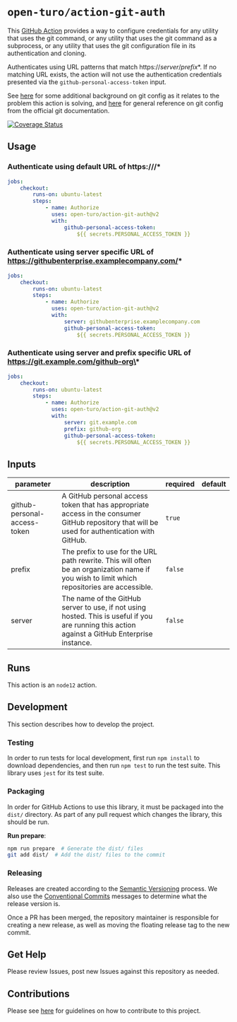 # `open-turo/action-git-auth`

This [GitHub Action](https://docs.github.com/en/actions) provides a way to
configure credentials for any utility that uses the git command, or any utility
that uses the git command as a subprocess, or any utility that uses the git
configuration file in its authentication and cloning.

Authenticates using URL patterns that match https://_server_/_prefix_\*. If no
matching URL exists, the action will not use the authentication credentials
presented via the `github-personal-access-token` input.

See
[here](https://portal2portal.blogspot.com/2021/09/today-i-learned-more-about-git-config.html)
for some additional background on git config as it relates to the problem this
action is solving, and
[here](https://git-scm.com/docs/git-config#Documentation/git-config.txt-urlltbasegtinsteadOf)
for general reference on git config from the official git documentation.

[![Coverage Status](https://coveralls.io/repos/github/open-turo/action-git-auth/badge.svg?branch=main)](https://coveralls.io/github/open-turo/action-git-auth?branch=main)

## Usage

### Authenticate using default URL of https:///\*

```yaml
jobs:
    checkout:
        runs-on: ubuntu-latest
        steps:
            - name: Authorize
              uses: open-turo/action-git-auth@v2
              with:
                  github-personal-access-token:
                      ${{ secrets.PERSONAL_ACCESS_TOKEN }}
```

### Authenticate using server specific URL of https://githubenterprise.examplecompany.com/*

```yaml
jobs:
    checkout:
        runs-on: ubuntu-latest
        steps:
            - name: Authorize
              uses: open-turo/action-git-auth@v2
              with:
                  server: githubenterprise.examplecompany.com
                  github-personal-access-token:
                      ${{ secrets.PERSONAL_ACCESS_TOKEN }}
```

### Authenticate using server and prefix specific URL of https://git.example.com/github-org\*

```yaml
jobs:
    checkout:
        runs-on: ubuntu-latest
        steps:
            - name: Authorize
              uses: open-turo/action-git-auth@v2
              with:
                  server: git.example.com
                  prefix: github-org
                  github-personal-access-token:
                      ${{ secrets.PERSONAL_ACCESS_TOKEN }}
```

## Inputs

| parameter                    | description                                                                                                                                    | required | default |
| ---------------------------- | ---------------------------------------------------------------------------------------------------------------------------------------------- | -------- | ------- |
| github-personal-access-token | A GitHub personal access token that has appropriate access in the consumer GitHub repository that will be used for authentication with GitHub. | `true`   |         |
| prefix                       | The prefix to use for the URL path rewrite. This will often be an organization name if you wish to limit which repositories are accessible.    | `false`  |         |
| server                       | The name of the GitHub server to use, if not using hosted. This is useful if you are running this action against a GitHub Enterprise instance. | `false`  |         |

## Runs

This action is an `node12` action.

## Development

This section describes how to develop the project.

### Testing

In order to run tests for local development, first run `npm install` to download
dependencies, and then run `npm test` to run the test suite. This library uses
`jest` for its test suite.

### Packaging

In order for GitHub Actions to use this library, it must be packaged into the
`dist/` directory. As part of any pull request which changes the library, this
should be run.

**Run prepare**:

```bash
npm run prepare  # Generate the dist/ files
git add dist/  # Add the dist/ files to the commit
```

### Releasing

Releases are created according to the [Semantic Versioning](https://semver.org/)
process. We also use the
[Conventional Commits](https://www.conventionalcommits.org/en/v1.0.0/) messages
to determine what the release version is.

Once a PR has been merged, the repository maintainer is responsible for creating
a new release, as well as moving the floating release tag to the new commit.

## Get Help

Please review Issues, post new Issues against this repository as needed.

## Contributions

Please see [here](https://github.com/open-turo/contributions) for guidelines on
how to contribute to this project.
